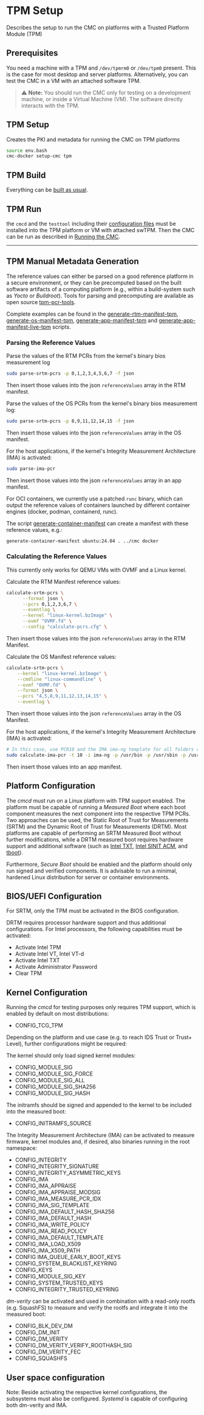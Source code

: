 # TPM Setup

Describes the setup to run the CMC on platforms with a Trusted Platform Module (TPM)

## Prerequisites

You need a machine with a TPM and `/dev/tpmrm0` or `/dev/tpm0` present. This is the case for most
desktop and server platforms. Alternatively, you can test the CMC in a VM with an attached
software TPM.

> :warning: **Note:** You should run the CMC only for testing on a development machine, or inside
> a Virtual Machine (VM). The software directly interacts with the TPM.

## TPM Setup

Creates the PKI and metadata for running the CMC on TPM platforms
```sh
source env.bash
cmc-docker setup-cmc tpm
```

## TPM Build

Everything can be [built as usual](./build.md).

## TPM Run

the `cmcd` and the `testtool` including their [configuration files](./run.md) must be installed
into the TPM platform or VM with attached swTPM. Then the CMC can be run as described in
[Running the CMC](./run.md).


---


## TPM Manual Metadata Generation

The reference values can either be parsed on a good reference platform in a secure environment,
or they can be precomputed based on the built software artifacts of a computing platform (e.g.,
within a build-system such as *Yocto* or *Buildroot*). Tools for parsing and precomputing
are available as open source [tpm-pcr-tools](https://github.com/Fraunhofer-AISEC/tpm-pcr-tools).

Complete examples can be found in the [generate-rtm-manifest-tpm](../bin/generate-rtm-manifest-tpm),
[generate-os-manifest-tpm](../bin/generate-os-manifest-tpm),
[generate-app-manifest-tpm](../bin/generate-app-manifest-tpm) and
[generate-app-manifest-live-tpm](../bin/generate-app-manifest-live-tpm) scripts.

### Parsing the Reference Values

Parse the values of the RTM PCRs from the kernel's binary bios measurement log
```sh
sudo parse-srtm-pcrs -p 0,1,2,3,4,5,6,7 -f json
```
Then insert those values into the json `referenceValues` array in the RTM manifest.

Parse the values of the OS PCRs from the kernel's binary bios measurement log:
```sh
sudo parse-srtm-pcrs -p 8,9,11,12,14,15 -f json
```
Then insert those values into the json `referenceValues` array in the OS manifest.

For the host applications, if the kernel's Integrity Measurement Architecture (IMA) is activated:
```sh
sudo parse-ima-pcr
```
Then insert those values into the json `referenceValues` array in an app manifest.

For OCI containers, we currently use a patched `runc` binary, which can output the reference
values of containers launched by different container engines (docker, podman, containerd, runc).

The script [generate-container-manifest](../bin/generate-container-manifest) can create a
manifest with these reference values, e.g.:
```sh
generate-container-manifest ubuntu:24.04 . ../cmc docker
```

### Calculating the Reference Values

This currently only works for QEMU VMs with OVMF and a Linux kernel.

Calculate the RTM Manifest reference values:
```sh
calculate-srtm-pcrs \
      --format json \
      --pcrs 0,1,2,3,6,7 \
      --eventlog \
      --kernel "linux-kernel.bzImage" \
      --ovmf "OVMF.fd" \
      --config "calculate-pcrs.cfg" \
```
Then insert those values into the json `referenceValues` array in the RTM Manifest.

Calculate the OS Manifest reference values:
```sh
calculate-srtm-pcrs \
    --kernel "linux-kernel.bzImage" \
    --cmdline "linux-commandline" \
    --ovmf "OVMF.fd" \
    --format json \
    --pcrs "4,5,8,9,11,12,13,14,15" \
    --eventlog \
```
Then insert those values into the json `referenceValues` array in the OS Manifest.

For the host applications, if the kernel's Integrity Measurement Architecture (IMA) is activated:
```sh
# In this case, use PCR10 and the IMA ima-ng template for all folders containing binaries and libs
sudo calculate-ima-pcr -t 10 -i ima-ng -p /usr/bin -p /usr/sbin -p /usr/lib
```
Then insert those values into an app manifest.

## Platform Configuration

The *cmcd* must run on a Linux platform with TPM support enabled. The
platform must be capable of running a *Measured Boot* where each boot component measures the next
component into the respective TPM PCRs. Two approaches can be used, the Static Root of Trust for
Measurements (SRTM) and the Dynamic Root of Trust for Measurements (DRTM). Most platforms are
capable of performing an SRTM Measured Boot without further modifications, while a DRTM
measured boot requires hardware support and additional software (such as
[Intel TXT](https://www.intel.com/content/www/us/en/developer/articles/tool/intel-trusted-execution-technology.html?wapkw=txt),
[Intel SINIT ACM](https://software.intel.com/content/www/us/en/develop/articles/intel-trusted-execution-technology.html),
and [tboot](https://sourceforge.net/projects/tboot/)).

Furthermore, *Secure Boot* should be enabled and the platform should only run signed and
verified components. It is advisable to run a minimal, hardened Linux distribution for server or
container environments.

## BIOS/UEFI Configuration

For SRTM, only the TPM must be activated in the BIOS configuration.

DRTM requires processor hardware support and thus additional configurations. For Intel processors,
the following capabilities must be activated:
- Activate Intel TPM
- Activate Intel VT, Intel VT-d
- Activate Intel TXT
- Activate Administrator Password
- Clear TPM

## Kernel Configuration

Running the *cmcd* for testing purposes only requires TPM support, which is enabled by default
on most distributions:

- CONFIG_TCG_TPM

Depending on the platform and use case (e.g. to reach IDS Trust or Trust+ Level), further
configurations might be required:

The kernel should only load signed kernel modules:

- CONFIG_MODULE_SIG
- CONFIG_MODULE_SIG_FORCE
- CONFIG_MODULE_SIG_ALL
- CONFIG_MODULE_SIG_SHA256
- CONFIG_MODULE_SIG_HASH

The initramfs should be signed and appended to the kernel to be included into the measured boot:

- CONFIG_INITRAMFS_SOURCE

The Integrity Measurement Architecture (IMA) can be activated to measure firmware, kernel modules
and, if desired, also binaries running in the root namespace:

- CONFIG_INTEGRITY
- CONFIG_INTEGRITY_SIGNATURE
- CONFIG_INTEGRITY_ASYMMETRIC_KEYS
- CONFIG_IMA
- CONFIG_IMA_APPRAISE
- CONFIG_IMA_APPRAISE_MODSIG
- CONFIG_IMA_MEASURE_PCR_IDX
- CONFIG_IMA_SIG_TEMPLATE
- CONFIG_IMA_DEFAULT_HASH_SHA256
- CONFIG_IMA_DEFAULT_HASH
- CONFIG_IMA_WRITE_POLICY
- CONFIG_IMA_READ_POLICY
- CONFIG_IMA_DEFAULT_TEMPLATE
- CONFIG_IMA_LOAD_X509
- CONFIG_IMA_X509_PATH
- CONFIG IMA_QUEUE_EARLY_BOOT_KEYS
- CONFIG_SYSTEM_BLACKLIST_KEYRING
- CONFIG_KEYS
- CONFIG_MODULE_SIG_KEY
- CONFIG_SYSTEM_TRUSTED_KEYS
- CONFIG_INTEGRITY_TRUSTED_KEYRING

*dm-verity* can be activated and used in combination with a read-only rootfs (e.g. SquashFS) to
measure and verify the rootfs and integrate it into the measured boot:

- CONFIG_BLK_DEV_DM
- CONFIG_DM_INIT
- CONFIG_DM_VERITY
- CONFIG_DM_VERITY_VERIFY_ROOTHASH_SIG
- CONFIG_DM_VERITY_FEC
- CONFIG_SQUASHFS

## User space configuration

Note: Beside activating the respective kernel configurations, the subsystems must also be
configured. *Systemd* is capable of configuring both dm-verity and IMA.